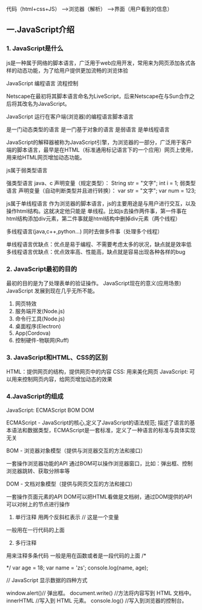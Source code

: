 
代码（html+css+JS）  -->浏览器（解析）  -->界面（用户看到的信息）

## 一.JavaScript介绍
### 1. JavaScript是什么

js是一种属于网络的脚本语言，广泛用于web应用开发，常用来为网页添加各式各样的动态功能，为了给用户提供更加流畅的浏览体验

JavaScript 编程语言 流程控制

Netscape在最初将其脚本语言命名为LiveScript，后来Netscape在与Sun合作之后将其改名为JavaScript。

JavaScript 运行在客户端(浏览器)的编程语言脚本语言

是一门动态类型的语言
是一门基于对象的语言
是弱语言
是单线程语言

JavaScript的解释器被称为JavaScript引擎，为浏览器的一部分，广泛用于客户端的脚本语言，最早是在HTML（标准通用标记语言下的一个应用）网页上使用，用来给HTML网页增加动态功能。

js属于弱类型语言

强类型语言
java、c
声明变量（规定类型）：
String str = "文字";
int i = 1;
弱类型语言
声明变量（自动判断类型并且进行转换）：
var str = "文字";
var num = 123;

js属于单线程语言
作为浏览器的脚本语言，js的主要用途是与用户进行交互，以及操作html结构。这就决定他只能是
单线程。比如js去操作两件事，第一件事在html结构添加div元素，第二件事就是html结构中删掉div元素（两个线程）

多线程语言(java,c++,python...)
同时去做多件事（处理多个线程）

单线程语言优缺点：优点是易于编程、不需要考虑太多的状况，缺点就是效率低
多线程语言优缺点：优点效率高、性能高，缺点就是容易出现各种各样的bug

### 2. JavaScript最初的目的

最初的目的是为了处理表单的验证操作。
JavaScript现在的意义(应用场景)
JavaScript 发展到现在几乎无所不能。

1. 网页特效
2. 服务端开发(Node.js)
3. 命令行工具(Node.js)
4. 桌面程序(Electron)
5. App(Cordova)
6. 控制硬件-物联网(Ruff)

### 3.	JavaScript和HTML、CSS的区别

HTML：提供网页的结构，提供网页中的内容
CSS: 用来美化网页
JavaScript: 可以用来控制网页内容，给网页增加动态的效果

### 4.JavaScript的组成

JavaScript: ECMAScript BOM DOM

ECMAScript -  JavaScript的核心,定义了JavaScript的语法规范;
    描述了语言的基本语法和数据类型，ECMAScript是一套标准，定义了一种语言的标准与具体实现无关

BOM - 浏览器对象模型（提供与浏览器交互的方法和接口）

一套操作浏览器功能的API
通过BOM可以操作浏览器窗口，比如：弹出框、控制浏览器跳转、获取分辨率等

DOM - 文档对象模型（提供与网页交互的方法和接口）

一套操作页面元素的API
DOM可以把HTML看做是文档树，通过DOM提供的API可以对树上的节点进行操作

1. 单行注释
用两个反斜杠表示
// 这是一个变量

一般用在一行代码的上面

2. 多行注释

用来注释多条代码
一般是用在函数或者是一段代码的上面
/*

*/
var age = 18;
var name = 'zs';
console.log(name, age);



// JavaScript 显示数据的四种方式

window.alert()// 弹出框。
document.write() //方法将内容写到 HTML 文档中。
innerHTML //写入到 HTML 元素。
console.log() //写入到浏览器的控制台。
